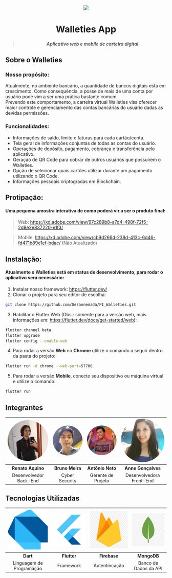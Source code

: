 <p align="center"><img src="https://image.flaticon.com/icons/svg/714/714023.svg" width="130"></p>
<h1 align="center">Walleties App</h1>

> <h5 align="center">Aplicativo web e mobile de carteira digital</h5>

## Sobre o Walleties

### Nosso propósito:
Atualmente, no ambiente bancário, a quantidade de bancos digitais está em crescimento. Como consequência, a posse de mais de uma conta por usuário pode vim a ser uma prática bastante comum.  
Prevendo este comportamento, a carteira virtual Walleties visa oferecer maior controle e gerenciamento das contas bancárias do usuário dadas as devidas permissões.

### Funcionalidades:
* Informações de saldo, limite e faturas para cada cartão/conta.
* Tela geral de informações conjuntas de todas as contas do usuário.
* Operações de depósito, pagamento, cobrança e transferência pelo aplicativo.
* Geração de QR Code para cobrar de outros usuários que possuírem o Walleties.
* Opção de selecionar quais cartões utilizar durante um pagamento utilizando o QR Code.
* Informações pessoais criptogradas em Blockchain.

## Protipação:
#### Uma pequena amostra interativa de como poderá vir a ser o produto final:
> Web: https://xd.adobe.com/view/97c289b8-a7d4-498f-72f5-2d8e2e837220-e1f3/

> Mobile: https://xd.adobe.com/view/cb9d266d-238d-413c-6d46-fd471b89e1ef-bdac/ (Não Atualizado)

## Instalação:
#### Atualmente o Walleties está em status de desenvolvimento, para rodar o aplicativo será necessário: 
1. Instalar nosso framework: https://flutter.dev/
2. Clonar o projeto para seu editor de escolha:
```sh
git clone https://github.com/Desannemada/PI_Walleties.git
```
3. Habilitar o Flutter Web (Obs.: somente para a versão web, mais informações em: https://flutter.dev/docs/get-started/web):
```sh
flutter channel beta
flutter upgrade
flutter config --enable-web
```
4. Para rodar a versão **Web** no **Chrome** utilize o comando a seguir dentro da pasta do projeto:
```sh
flutter run -d chrome --web-port=57706
```
5. Para rodar a versão **Mobile**, conecte seu dispositivo ou máquina virtual e utilize o comando:
```sh
flutter run
```

## Integrantes
| <img src="/developers_profile/renato.png" width="150">  | <img src="/developers_profile/bruno.png" width="150">  | <img src="/developers_profile/neto.png" width="150">  | <img src="/developers_profile/anne.png" width="150"> |
| :--------------------: | :--------------------: | :-----------------: | :-------------------:    |
| **Renato Aquino**      | **Bruno Meira**        | **Antônio Neto**    | **Anne Gonçalves**       |
| Desenvolvedor Back-End | Cyber Security         | Gerente de Projeto  | Desenvolvedora Front-End |

## Tecnologias Utilizadas
| <img src="/developers_profile/dart.png" width="150">  | <img src="/developers_profile/flutter.png" width="150">  | <img src="/developers_profile/firebase.jpg" width="150">  | <img src="/developers_profile/mongodb.jpg" width="150"> |
| :----------------------: | :----------------------: | :----------------------: | :----------------------: |
| **Dart**                 | **Flutter**              | **Firebase**             | **MongoDB**              |
| Linguagem de Programação | Framework                | Autentincação            | Banco de Dados da API    |
